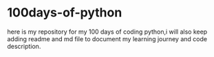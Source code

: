 # 100days-of-python
here is my repository for my 100 days of coding python,i will also keep adding readme and md file to document my learning journey and code description.
